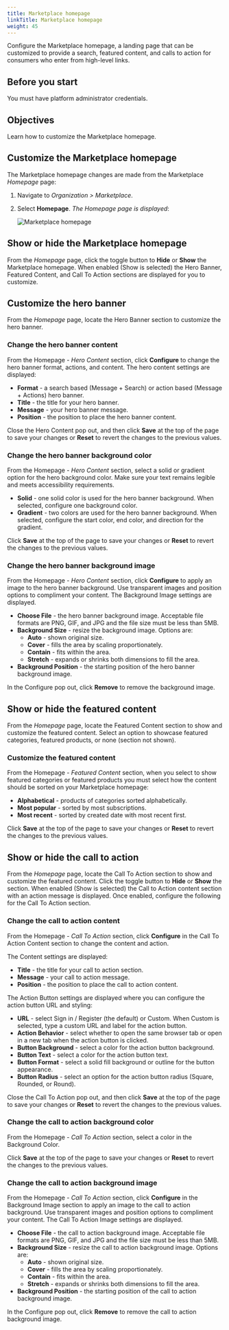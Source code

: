 ```yaml
---
title: Marketplace homepage
linkTitle: Marketplace homepage
weight: 45
---
```


Configure the Marketplace homepage, a landing page that can be customized to provide a search, featured content, and calls to action for consumers who enter from high-level links.

## Before you start

You must have platform administrator credentials.

## Objectives

Learn how to customize the Marketplace homepage.

## Customize the Marketplace homepage

The Marketplace homepage changes are made from the Marketplace *Homepage* page:

1. Navigate to *Organization > Marketplace*.
2. Select **Homepage**. *The Homepage page is displayed*:

    ![Marketplace homepage](/Images/marketplace/marketplace_homepage.png)

## Show or hide the Marketplace homepage

From the *Homepage* page, click the toggle button to **Hide** or **Show** the Marketplace homepage. When enabled (Show is selected) the Hero Banner, Featured Content, and Call To Action sections are displayed for you to customize.

## Customize the hero banner

From the *Homepage* page, locate the Hero Banner section to customize the hero banner.

### Change the hero banner content

From the Homepage - *Hero Content* section, click **Configure** to change the hero banner format, actions, and content. The hero content settings are displayed:

* **Format** - a search based (Message + Search) or action based (Message + Actions) hero banner.
* **Title** - the title for your hero banner.
* **Message** - your hero banner message.
* **Position** - the position to place the hero banner content.

Close the Hero Content pop out, and then click **Save** at the top of the page to save your changes or **Reset** to revert the changes to the previous values.

### Change the hero banner background color

From the Homepage - *Hero Content* section, select a solid or gradient option for the hero background color. Make sure your text remains legible and meets accessibility requirements.

* **Solid** - one solid color is used for the hero banner background. When selected, configure one background color.
* **Gradient** - two colors are used for the hero banner background. When selected, configure the start color, end color, and direction for the gradient.

Click **Save** at the top of the page to save your changes or **Reset** to revert the changes to the previous values.

### Change the hero banner background image

From the Homepage - *Hero Content* section, click **Configure** to apply an image to the hero banner background. Use transparent images and position options to compliment your content. The Background Image settings are displayed.

* **Choose File** - the hero banner background image. Acceptable file formats are PNG, GIF, and JPG and the file size must be less than 5MB.
* **Background Size** - resize the background image. Options are:
    * **Auto** - shown original size.
    * **Cover** - fills the area by scaling proportionately.
    * **Contain** - fits within the area.
    * **Stretch** - expands or shrinks both dimensions to fill the area.
* **Background Position** - the starting position of the hero banner background image.

In the Configure pop out, click **Remove** to remove the background image.

## Show or hide the featured content

From the *Homepage* page, locate the Featured Content section to show and customize the featured content. Select an option to showcase featured categories, featured products, or none (section not shown).

### Customize the featured content

From the Homepage - *Featured Content* section, when you select to show featured categories or featured products you must select how the content should be sorted on your Marketplace homepage:

* **Alphabetical** - products of categories sorted alphabetically.
* **Most popular** - sorted by most subscriptions.
* **Most recent** - sorted by created date with most recent first.

Click **Save** at the top of the page to save your changes or **Reset** to revert the changes to the previous values.

## Show or hide the call to action

From the *Homepage* page, locate the Call To Action section to show and customize the featured content. Click the toggle button to **Hide** or **Show** the section. When enabled (Show is selected) the Call to Action content section with an action message is displayed. Once enabled, configure the following for the Call To Action section.

### Change the call to action content

From the Homepage - *Call To Action* section, click **Configure** in the Call To Action Content section to change the content and action.

The Content settings are displayed:

* **Title** - the title for your call to action section.
* **Message** - your call to action message.
* **Position** - the position to place the call to action content.

The Action Button settings are displayed where you can configure the action button URL and styling:

* **URL** - select Sign in / Register (the default) or Custom. When Custom is selected, type a custom URL and label for the action button.
* **Action Behavior** - select whether to open the same browser tab or open in a new tab when the action button is clicked.
* **Button Background** - select a color for the action button background.
* **Button Text** - select a color for the action button text.
* **Button Format** - select a solid fill background or outline for the button appearance.
* **Button Radius** - select an option for the action button radius (Square, Rounded, or Round).

Close the Call To Action pop out, and then click **Save** at the top of the page to save your changes or **Reset** to revert the changes to the previous values.

### Change the call to action background color

From the Homepage - *Call To Action* section, select a color in the Background Color.

Click **Save** at the top of the page to save your changes or **Reset** to revert the changes to the previous values.

### Change the call to action background image

From the Homepage - *Call To Action* section, click **Configure** in the Background Image section to apply an image to the call to action background. Use transparent images and position options to compliment your content. The Call To Action Image settings are displayed.

* **Choose File** - the call to action background image. Acceptable file formats are PNG, GIF, and JPG and the file size must be less than 5MB.
* **Background Size** - resize the call to action background image. Options are:
    * **Auto** - shown original size.
    * **Cover** - fills the area by scaling proportionately.
    * **Contain** - fits within the area.
    * **Stretch** - expands or shrinks both dimensions to fill the area.
* **Background Position** - the starting position of the call to action background image.

In the Configure pop out, click **Remove** to remove the call to action background image.